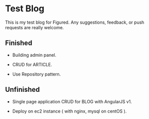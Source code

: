 # Test Blog

This is my test blog for Figured.
Any suggestions, feedback, or push requests are really welcome.

## Finished

- Building admin panel.

- CRUD for ARTICLE.

- Use Repository pattern.

## Unfinished


- Single page application CRUD for BLOG with AngularJS v1.

- Deploy on ec2 instance ( with nginx, mysql on centOS ).
